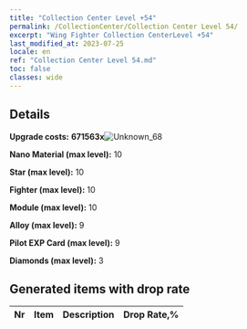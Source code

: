 ```yaml
---
title: "Collection Center Level +54"
permalink: /CollectionCenter/Collection Center Level 54/
excerpt: "Wing Fighter Collection CenterLevel +54"
last_modified_at: 2023-07-25
locale: en
ref: "Collection Center Level 54.md"
toc: false
classes: wide
---
```



## Details

 **Upgrade costs:** **671563x**![Unknown_68](/images/item/bh_img25_p.png)

 **Nano Material (max level):** 10

 **Star (max level):** 10

 **Fighter (max level):** 10

 **Module (max level):** 10

 **Alloy (max level):** 9

 **Pilot EXP Card (max level):** 9

 **Diamonds (max level):** 3

## Generated items with drop rate

  |  Nr |     Item   |    Description   |  Drop Rate,% |
  |:----|:----------:|:-----------------|:-------------|

